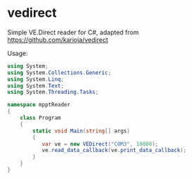 # vedirect
Simple VE.Direct reader for C#, adapted from https://github.com/karioja/vedirect

Usage:

~~~cs
using System;
using System.Collections.Generic;
using System.Linq;
using System.Text;
using System.Threading.Tasks;

namespace mpptReader
{
    class Program
    {
        static void Main(string[] args)
        {
           var ve = new VEDirect("COM3", 10000);
           ve.read_data_callback(ve.print_data_callback);
        }
    }
}
~~~

